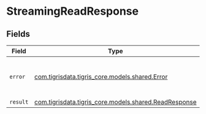 # StreamingReadResponse


## Fields

| Field                                                                                        | Type                                                                                         | Required                                                                                     | Description                                                                                  |
| -------------------------------------------------------------------------------------------- | -------------------------------------------------------------------------------------------- | -------------------------------------------------------------------------------------------- | -------------------------------------------------------------------------------------------- |
| `error`                                                                                      | [com.tigrisdata.tigris_core.models.shared.Error](../../models/shared/Error.md)               | :heavy_minus_sign:                                                                           | The Error type defines a logical error model                                                 |
| `result`                                                                                     | [com.tigrisdata.tigris_core.models.shared.ReadResponse](../../models/shared/ReadResponse.md) | :heavy_minus_sign:                                                                           | N/A                                                                                          |